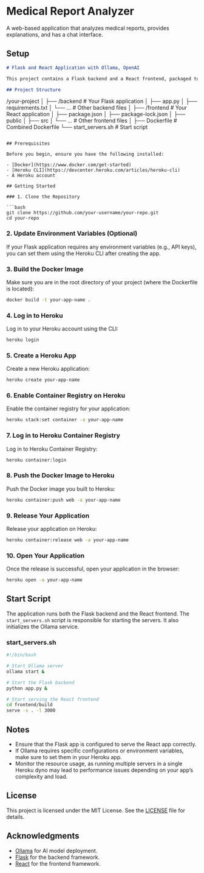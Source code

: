 # Medical Report Analyzer

A web-based application that analyzes medical reports, provides explanations, and has a chat interface.

## Setup

```markdown
# Flask and React Application with Ollama, OpenAI

This project contains a Flask backend and a React frontend, packaged together in a Docker container, and deployed on Heroku. It also integrates the Ollama platform to run AI models.

## Project Structure

```
/your-project
│
├── /backend            # Your Flask application
│   ├── app.py
│   ├── requirements.txt
│   └── ...             # Other backend files
│
├── /frontend           # Your React application
│   ├── package.json
│   ├── package-lock.json
│   ├── public
│   ├── src
│   └── ...             # Other frontend files
│
├── Dockerfile          # Combined Dockerfile
└── start_servers.sh    # Start script
```

## Prerequisites

Before you begin, ensure you have the following installed:

- [Docker](https://www.docker.com/get-started)
- [Heroku CLI](https://devcenter.heroku.com/articles/heroku-cli)
- A Heroku account

## Getting Started

### 1. Clone the Repository

```bash
git clone https://github.com/your-username/your-repo.git
cd your-repo
```

### 2. Update Environment Variables (Optional)

If your Flask application requires any environment variables (e.g., API keys), you can set them using the Heroku CLI after creating the app.

### 3. Build the Docker Image

Make sure you are in the root directory of your project (where the Dockerfile is located):

```bash
docker build -t your-app-name .
```

### 4. Log in to Heroku

Log in to your Heroku account using the CLI:

```bash
heroku login
```

### 5. Create a Heroku App

Create a new Heroku application:

```bash
heroku create your-app-name
```

### 6. Enable Container Registry on Heroku

Enable the container registry for your application:

```bash
heroku stack:set container -a your-app-name
```

### 7. Log in to Heroku Container Registry

Log in to Heroku Container Registry:

```bash
heroku container:login
```

### 8. Push the Docker Image to Heroku

Push the Docker image you built to Heroku:

```bash
heroku container:push web -a your-app-name
```

### 9. Release Your Application

Release your application on Heroku:

```bash
heroku container:release web -a your-app-name
```

### 10. Open Your Application

Once the release is successful, open your application in the browser:

```bash
heroku open -a your-app-name
```

## Start Script

The application runs both the Flask backend and the React frontend. The `start_servers.sh` script is responsible for starting the servers. It also initializes the Ollama service.

### start_servers.sh

```bash
#!/bin/bash

# Start Ollama server
ollama start &

# Start the Flask backend
python app.py &

# Start serving the React frontend
cd frontend/build
serve -s . -l 3000
```

## Notes

- Ensure that the Flask app is configured to serve the React app correctly.
- If Ollama requires specific configurations or environment variables, make sure to set them in your Heroku app.
- Monitor the resource usage, as running multiple servers in a single Heroku dyno may lead to performance issues depending on your app’s complexity and load.

## License

This project is licensed under the MIT License. See the [LICENSE](LICENSE) file for details.

## Acknowledgments

- [Ollama](https://ollama.com/) for AI model deployment.
- [Flask](https://flask.palletsprojects.com/) for the backend framework.
- [React](https://reactjs.org/) for the frontend framework.
```

